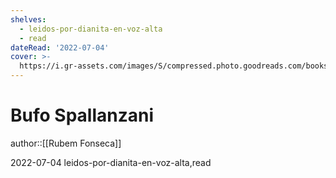 ```yaml
---
shelves:
  - leidos-por-dianita-en-voz-alta
  - read
dateRead: '2022-07-04'
cover: >-
  https://i.gr-assets.com/images/S/compressed.photo.goodreads.com/books/1463511512l/30221054._SY475_.jpg
---
```

# Bufo  Spallanzani

author::[[Rubem Fonseca]]

2022-07-04
leidos-por-dianita-en-voz-alta,read